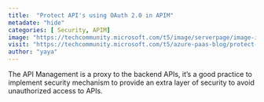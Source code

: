 ```yaml
---
title:  "Protect API's using OAuth 2.0 in APIM"
metadate: "hide"
categories: [ Security, APIM]
image: "https://techcommunity.microsoft.com/t5/image/serverpage/image-id/276627i72FB97B0F46884D2/image-size/medium?v=v2&px=400"
visit: "https://techcommunity.microsoft.com/t5/azure-paas-blog/protect-api-s-using-oauth-2-0-in-apim/ba-p/2309538"
author: "yaya"
---
```


The API Management is a proxy to the backend APIs, it’s a good practice to implement security mechanism to provide an extra layer of security to avoid unauthorized access to APIs.